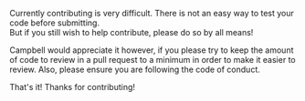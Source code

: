 Currently contributing is very difficult.
There is not an easy way to test your code before submitting.  
But if you still wish to help contribute, please do so by all means!
  
Campbell would appreciate it however, if you please try to keep the amount of code to review in a pull request to a minimum in order to make it easier to review.
Also, please ensure you are following the code of conduct.
  
That's it! Thanks for contributing!
